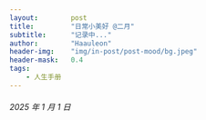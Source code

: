 ```yaml
---
layout:        post
title:         "日常小美好 @二月"
subtitle:      "记录中..."
author:        "Haauleon"
header-img:    "img/in-post/post-mood/bg.jpeg"
header-mask:   0.4
tags:
    - 人生手册
---
```


###### 2025 年 1 月 1 日
&emsp;&emsp;
